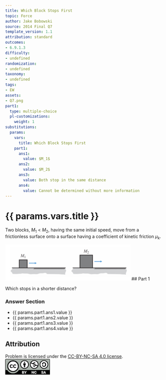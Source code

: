 ```yaml
---
title: Which Block Stops First
topic: Force
author: Jake Bobowski
source: 2014 Final Q7
template_version: 1.1
attribution: standard
outcomes:
- 6.9.1.3
difficulty:
- undefined
randomization:
- undefined
taxonomy:
- undefined
tags:
- EW
assets:
- Q7.png
part1:
  type: multiple-choice
  pl-customizations:
    weight: 1
substitutions:
  params:
    vars:
      title: Which Block Stops First
    part1:
      ans1:
        value: $M_1$
      ans2:
        value: $M_2$
      ans3:
        value: Both stop in the same distance
      ans4:
        value: Cannot be determined without more information
---
```

# {{ params.vars.title }}
Two blocks, $M_1$ \< $M_2$, having the same initial speed, move from a frictionless surface onto a surface having a coefficient of kinetic friction $\mu_k$.

<img src="Q7.png" alt="Image depicting two blocks on separate surfaces. M1 is smaller than M2." width=400>
## Part 1

Which stops in a shorter distance?

### Answer Section

- {{ params.part1.ans1.value }}
- {{ params.part1.ans2.value }}
- {{ params.part1.ans3.value }}
- {{ params.part1.ans4.value }}

## Attribution

Problem is licensed under the [CC-BY-NC-SA 4.0 license](https://creativecommons.org/licenses/by-nc-sa/4.0/).<br> ![The Creative Commons 4.0 license requiring attribution-BY, non-commercial-NC, and share-alike-SA license.](https://raw.githubusercontent.com/firasm/bits/master/by-nc-sa.png)